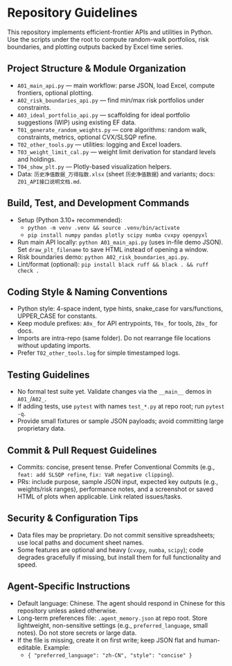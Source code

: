 # Repository Guidelines

This repository implements efficient-frontier APIs and utilities in Python. Use the scripts under the root to compute random-walk portfolios, risk boundaries, and plotting outputs backed by Excel time series.

## Project Structure & Module Organization
- `A01_main_api.py` — main workflow: parse JSON, load Excel, compute frontiers, optional plotting.
- `A02_risk_boundaries_api.py` — find min/max risk portfolios under constraints.
- `A03_ideal_portfolio_api.py` — scaffolding for ideal portfolio suggestions (WIP) using existing EF data.
- `T01_generate_random_weights.py` — core algorithms: random walk, constraints, metrics, optional CVX/SLSQP refine.
- `T02_other_tools.py` — utilities: logging and Excel loaders.
- `T03_weight_limit_cal.py` — weight limit derivation for standard levels and holdings.
- `T04_show_plt.py` — Plotly-based visualization helpers.
- Data: `历史净值数据_万得指数.xlsx` (sheet `历史净值数据`) and variants; docs: `Z01_API接口说明文档.md`.

## Build, Test, and Development Commands
- Setup (Python 3.10+ recommended):
  - `python -m venv .venv && source .venv/bin/activate`
  - `pip install numpy pandas plotly scipy numba cvxpy openpyxl`
- Run main API locally: `python A01_main_api.py` (uses in-file demo JSON). Set `draw_plt_filename` to save HTML instead of opening a window.
- Risk boundaries demo: `python A02_risk_boundaries_api.py`.
- Lint/format (optional): `pip install black ruff && black . && ruff check .`

## Coding Style & Naming Conventions
- Python style: 4-space indent, type hints, snake_case for vars/functions, UPPER_CASE for constants.
- Keep module prefixes: `A0x_` for API entrypoints, `T0x_` for tools, `Z0x_` for docs.
- Imports are intra-repo (same folder). Do not rearrange file locations without updating imports.
- Prefer `T02_other_tools.log` for simple timestamped logs.

## Testing Guidelines
- No formal test suite yet. Validate changes via the `__main__` demos in `A01_`/`A02_`.
- If adding tests, use `pytest` with names `test_*.py` at repo root; run `pytest -q`.
- Provide small fixtures or sample JSON payloads; avoid committing large proprietary data.

## Commit & Pull Request Guidelines
- Commits: concise, present tense. Prefer Conventional Commits (e.g., `feat: add SLSQP refine`, `fix: VaR negative clipping`).
- PRs: include purpose, sample JSON input, expected key outputs (e.g., weights/risk ranges), performance notes, and a screenshot or saved HTML of plots when applicable. Link related issues/tasks.

## Security & Configuration Tips
- Data files may be proprietary. Do not commit sensitive spreadsheets; use local paths and document sheet names.
- Some features are optional and heavy (`cvxpy`, `numba`, `scipy`); code degrades gracefully if missing, but install them for full functionality and speed.

## Agent-Specific Instructions
- Default language: Chinese. The agent should respond in Chinese for this repository unless asked otherwise.
- Long-term preferences file: `.agent_memory.json` at repo root. Store lightweight, non-sensitive settings (e.g., `preferred_language`, small notes). Do not store secrets or large data.
- If the file is missing, create it on first write; keep JSON flat and human-editable. Example:
  - `{ "preferred_language": "zh-CN", "style": "concise" }`
